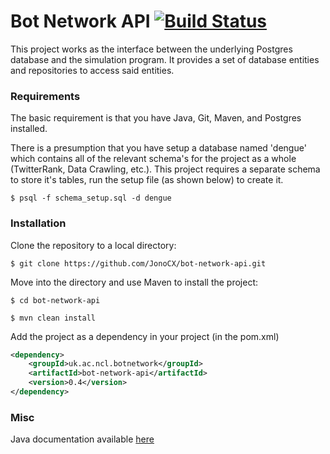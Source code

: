 # Bot Network API [![Build Status](https://travis-ci.org/JonoCX/bot-network-api.svg?branch=master)](https://travis-ci.org/JonoCX/bot-network-api)

This project works as the interface between the underlying Postgres database and the simulation program. It provides a set of database entities and repositories to access said entities.

### Requirements
The basic requirement is that you have Java, Git, Maven, and Postgres installed.

There is a presumption that you have setup a database named 'dengue' which contains all of the relevant schema's for the project as a whole (TwitterRank, Data Crawling, etc.). This project requires a separate schema to store it's tables, run the setup file (as shown below) to create it.

`$ psql -f schema_setup.sql -d dengue`

### Installation
Clone the repository to a local directory:

`$ git clone https://github.com/JonoCX/bot-network-api.git`

Move into the directory and use Maven to install the project:

`$ cd bot-network-api`

`$ mvn clean install`

Add the project as a dependency in your project (in the pom.xml)
```xml
<dependency>
    <groupId>uk.ac.ncl.botnetwork</groupId>
    <artifactId>bot-network-api</artifactId>
    <version>0.4</version>
</dependency>
```

### Misc

Java documentation available [here](https://jonocx.github.io/bot-network-api/)
